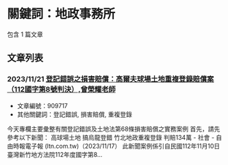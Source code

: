 # 關鍵詞：地政事務所

包含 1 篇文章

## 文章列表

### 2023/11/21 [登記錯誤之損害賠償：高爾夫球場土地重複登錄賠償案（112國字第8號判決）,曾榮耀老師](../../articles/909717_%E7%99%BB%E8%A8%98%E9%8C%AF%E8%AA%A4%E4%B9%8B%E6%90%8D%E5%AE%B3%E8%B3%A0%E5%84%9F%EF%BC%9A%E9%AB%98%E7%88%BE%E5%A4%AB%E7%90%83%E5%A0%B4%E5%9C%9F%E5%9C%B0%E9%87%8D%E8%A4%87%E7%99%BB%E9%8C%84%E8%B3%A0%E5%84%9F%E6%A1%88%EF%BC%88112%E5%9C%8B%E5%AD%97%E7%AC%AC8%E8%99%9F%E5%88%A4%E6%B1%BA%EF%BC%89%2C%E6%9B%BE%E6%A6%AE%E8%80%80%E8%80%81%E5%B8%AB.md)
- 文章編號：909717
- 其他關鍵詞：登記錯誤, 損害賠償, 重複登錄

今天專欄主要彙整有關登記錯誤及土地法第68條損害賠償之實務案例 首先，請先參考以下新聞： 高球場土地 搞烏龍登錯 竹北地政重複登錄 判賠134萬 - 社會 - 自由時報電子報 (ltn.com.tw)（2023/11/17） 此新聞案例係引自民國112年11月10日臺灣新竹地方法院112年度國字第8...

